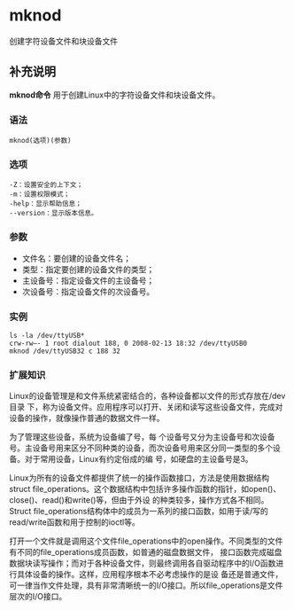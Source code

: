 mknod
===

创建字符设备文件和块设备文件

## 补充说明

**mknod命令** 用于创建Linux中的字符设备文件和块设备文件。

### 语法  

```
mknod(选项)(参数)
```

### 选项  

```
-Z：设置安全的上下文；
-m：设置权限模式；
-help：显示帮助信息；
--version：显示版本信息。
```

### 参数  

*   文件名：要创建的设备文件名；
*   类型：指定要创建的设备文件的类型；
*   主设备号：指定设备文件的主设备号；
*   次设备号：指定设备文件的次设备号。

### 实例  

```
ls -la /dev/ttyUSB*
crw-rw—- 1 root dialout 188, 0 2008-02-13 18:32 /dev/ttyUSB0
mknod /dev/ttyUSB32 c 188 32
```

### 扩展知识  

Linux的设备管理是和文件系统紧密结合的，各种设备都以文件的形式存放在/dev目录 下，称为设备文件。应用程序可以打开、关闭和读写这些设备文件，完成对设备的操作，就像操作普通的数据文件一样。

为了管理这些设备，系统为设备编了号，每 个设备号又分为主设备号和次设备号。主设备号用来区分不同种类的设备，而次设备号用来区分同一类型的多个设备。对于常用设备，Linux有约定俗成的编 号，如硬盘的主设备号是3。

Linux为所有的设备文件都提供了统一的操作函数接口，方法是使用数据结构struct file_operations。这个数据结构中包括许多操作函数的指针，如open()、close()、read()和write()等，但由于外设 的种类较多，操作方式各不相同。Struct file_operations结构体中的成员为一系列的接口函数，如用于读/写的read/write函数和用于控制的ioctl等。

打开一个文件就是调用这个文件file_operations中的open操作。不同类型的文件有不同的file_operations成员函数，如普通的磁盘数据文件， 接口函数完成磁盘数据块读写操作；而对于各种设备文件，则最终调用各自驱动程序中的I/O函数进行具体设备的操作。这样，应用程序根本不必考虑操作的是设 备还是普通文件，可一律当作文件处理，具有非常清晰统一的I/O接口。所以file_operations是文件层次的I/O接口。


<!-- Linux命令行搜索引擎：https://jaywcjlove.github.io/linux-command/ -->